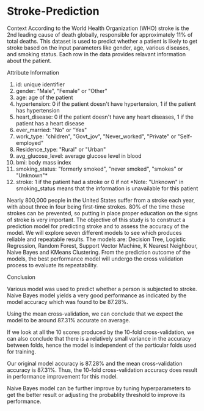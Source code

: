 # Stroke-Prediction

Context
According to the World Health Organization (WHO) stroke is the 2nd leading cause of death globally, responsible for approximately 11% of total deaths.
This dataset is used to predict whether a patient is likely to get stroke based on the input parameters like gender, age, various diseases, and smoking status. Each row in the data provides relavant information about the patient.

Attribute Information
1) id: unique identifier
2) gender: "Male", "Female" or "Other"
3) age: age of the patient
4) hypertension: 0 if the patient doesn't have hypertension, 1 if the patient has hypertension
5) heart_disease: 0 if the patient doesn't have any heart diseases, 1 if the patient has a heart disease
6) ever_married: "No" or "Yes"
7) work_type: "children", "Govt_jov", "Never_worked", "Private" or "Self-employed"
8) Residence_type: "Rural" or "Urban"
9) avg_glucose_level: average glucose level in blood
10) bmi: body mass index
11) smoking_status: "formerly smoked", "never smoked", "smokes" or "Unknown"*
12) stroke: 1 if the patient had a stroke or 0 if not
*Note: "Unknown" in smoking_status means that the information is unavailable for this patient

Nearly 800,000 people in the United States suffer from a stroke each year, with about three in four being first-time strokes. 80% of the time these strokes can be prevented, so putting in place proper education on the signs of stroke is very important.
The objective of this study is to construct a prediction model for predicting stroke and to assess the accuracy of the model. We will explore seven different models to see which produces reliable and repeatable results. The models are: Decision Tree, Logistic Regression, Random Forest, Support Vector Machine, K Nearest Neighbour, Naive Bayes and KMeans Clustering. From the prediction outcome of the models, the best performance model will undergo the cross validation process to evaluate its repeatability.

Conclusion

Various model was used to predict whether a person is subjected to stroke. Naive Bayes model yields a very good performance as indicated by the model accuracy which was found to be 87.28%.

Using the mean cross-validation, we can conclude that we expect the model to be around 87.31% accurate on average.

If we look at all the 10 scores produced by the 10-fold cross-validation, we can also conclude that there is a relatively small variance in the accuracy between folds, hence the model is independent of the particular folds used for training.

Our original model accuracy is 87.28% and the mean cross-validation accuracy is 87.31%. Thus, the 10-fold cross-validation accuracy does result in performance improvement for this model.

Naive Bayes model can be further improve by tuning hyperparameters to get the better result or adjusting the probablity threshold to improve its performance.
